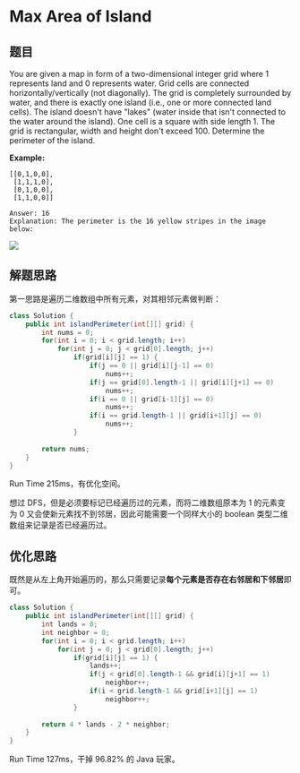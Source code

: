 # Max Area of Island

## 题目

You are given a map in form of a two-dimensional integer grid where 1 represents land and 0 represents water. Grid cells are connected horizontally/vertically (not diagonally). The grid is completely surrounded by water, and there is exactly one island (i.e., one or more connected land cells). The island doesn't have "lakes" (water inside that isn't connected to the water around the island). One cell is a square with side length 1. The grid is rectangular, width and height don't exceed 100. Determine the perimeter of the island.

**Example:**

```
[[0,1,0,0],
 [1,1,1,0],
 [0,1,0,0],
 [1,1,0,0]]

Answer: 16
Explanation: The perimeter is the 16 yellow stripes in the image below:
```

![](https://leetcode.com/static/images/problemset/island.png)

## 解题思路

第一思路是遍历二维数组中所有元素，对其相邻元素做判断：

```java
class Solution {
    public int islandPerimeter(int[][] grid) {
        int nums = 0;
        for(int i = 0; i < grid.length; i++)
            for(int j = 0; j < grid[0].length; j++)
                if(grid[i][j] == 1) {
                    if(j == 0 || grid[i][j-1] == 0)
                        nums++;
                    if(j == grid[0].length-1 || grid[i][j+1] == 0)
                        nums++;
                    if(i == 0 || grid[i-1][j] == 0)
                        nums++;
                    if(i == grid.length-1 || grid[i+1][j] == 0)
                        nums++;
                }     
        
        return nums;
    }
}
```

Run Time 215ms，有优化空间。

想过 DFS，但是必须要标记已经遍历过的元素，而将二维数组原本为 1 的元素变为 0 又会使新元素找不到邻居，因此可能需要一个同样大小的 boolean 类型二维数组来记录是否已经遍历过。

## 优化思路

既然是从左上角开始遍历的，那么只需要记录**每个元素是否存在右邻居和下邻居**即可。

```java
class Solution {
    public int islandPerimeter(int[][] grid) {
        int lands = 0;
        int neighbor = 0;
        for(int i = 0; i < grid.length; i++)
            for(int j = 0; j < grid[0].length; j++)
                if(grid[i][j] == 1) {
                    lands++;
                    if(j < grid[0].length-1 && grid[i][j+1] == 1)
                        neighbor++;
                    if(i < grid.length-1 && grid[i+1][j] == 1)
                        neighbor++;
                }     
        
        return 4 * lands - 2 * neighbor;
    }
}
```

Run Time 127ms，干掉 96.82% 的 Java 玩家。